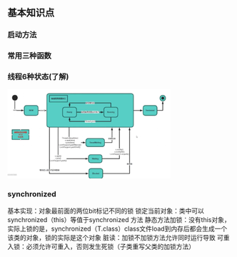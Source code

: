 ## 基本知识点

### 启动方法
### 常用三种函数
### 线程6种状态(了解)
<img src="https://raw.githubusercontent.com/zhouyubiu/gitnotes_images/master/gitnote/2020/03/30/1585508531806-1585508531810.png" wight=400 height=200 />

### synchronized
基本实现：对象最前面的两位bit标记不同的锁
锁定当前对象：类中可以synchronized（this）等值于synchronized 方法
静态方法加锁：没有this对象，实际上锁的是，synchronized（T.class）class文件load到内存后都会生成一个该类的对象，锁的实际是这个对象
脏读：加锁不加锁方法允许同时运行导致
可重入锁：必须允许可重入，否则发生死锁（子类重写父类的加锁方法）



